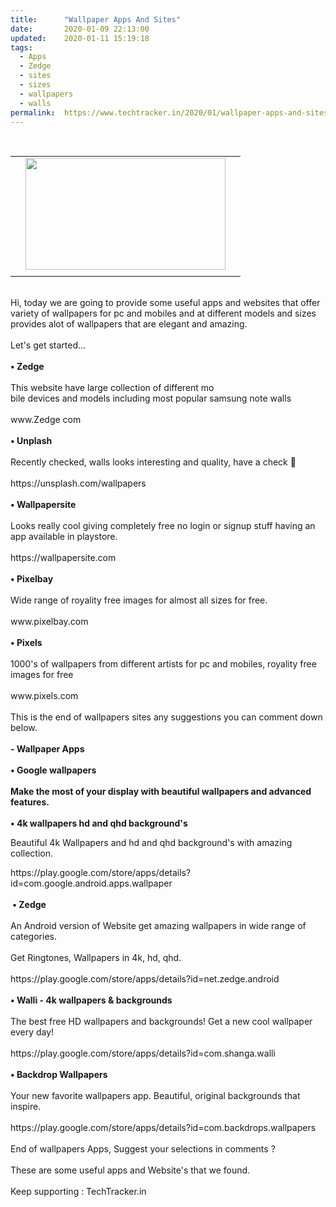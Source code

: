 ```yaml
---
title:		"Wallpaper Apps And Sites"
date:		2020-01-09 22:13:00
updated:	2020-01-11 15:19:18
tags: 
  - Apps
  - Zedge
  - sites
  - sizes
  - wallpapers
  - walls	
permalink:	https://www.techtracker.in/2020/01/wallpaper-apps-and-sites.html
---
```


<div><div class="separator" style="clear: both; text-align: center;"><div class="separator" style="clear: both; text-align: center;"><div class="separator" style="clear: both; text-align: center;"><div class="separator" style="clear: both; text-align: center;"><br><div class="separator" style="clear: both; text-align: center;"><table cellpadding="0" cellspacing="0" class="tr-caption-container"><tbody><tr><td style="text-align: center;"><a href="https://lh3.googleusercontent.com/-hOVcwy_cFbc/XhleJimo-cI/AAAAAAAAAtg/hY79zVptPv4ip5MhMoDb5DJPGoHbSsXMwCLcBGAsYHQ/s1600/20191231_134255-41-01-07.jpeg" imageanchor="1" style="margin-left: 1em; margin-right: 1em;"><img src="https://lh3.googleusercontent.com/-hOVcwy_cFbc/XhleJimo-cI/AAAAAAAAAtg/hY79zVptPv4ip5MhMoDb5DJPGoHbSsXMwCLcBGAsYHQ/s1600/20191231_134255-41-01-07.jpeg" border="0" data-original-width="1280" data-original-height="720" width="320" height="179" class=" " title="" alt=""></a></td></tr><tr><td class="tr-caption" style="text-align: center;"></td></tr></tbody></table></div><br></div></div></div></div></div>Hi, today we are going to provide some useful apps and websites that offer variety of wallpapers for pc and mobiles and at different models and sizes provides alot of wallpapers that are elegant and amazing.<div><br></div><div>Let's get started...</div><div><br></div><div><b>• Zedge</b></div><div><br></div><div>This website have large collection of different mo</div><div>bile devices and models including most popular samsung note walls</div><div><br></div><div>www.Zedge com</div><div><br></div><div><b>• Unplash</b>&nbsp;</div><div><br></div><div>Recently checked, walls looks interesting and quality, have a check 🍭</div><div><br></div><div>https://unsplash.com/wallpapers<br></div><div><br></div><div><b>• Wallpapersite</b></div><div><br></div><div>Looks really cool giving completely free no login or signup stuff having an app available in playstore.</div><div><br></div><div>https://wallpapersite.com<br></div><div><br></div><div><b>• Pixelbay</b></div><div><b><br></b></div><div>Wide range of royality free images for almost all sizes for free.</div><div><br></div><div>www.pixelbay.com</div><div><br></div><div><b>• Pixels</b></div><div><b><br></b></div><div>1000's of wallpapers from different artists for pc and mobiles, royality free images for free</div><div><br></div><div>www.pixels.com</div><div><br></div><div>This is the end of wallpapers sites any suggestions you can comment down below.</div><div><br></div><div><b>- Wallpaper Apps&nbsp;</b></div><div><br></div><div><b>• Google wallpapers</b></div><div><b><br></b></div><div><b>Make the most of your display with beautiful wallpapers and advanced features.</b><br></div><div><b><br></b></div><div><b>• 4k wallpapers hd and qhd background's</b></div><div><p dir="ltr">Beautiful 4k Wallpapers and hd and qhd background's with amazing collection.</p></div><div>https://play.google.com/store/apps/details?id=com.google.android.apps.wallpaper<br></div><div><b><br></b></div><div><b>&nbsp;• Zedge</b></div><div><b><br></b></div><div>An Android version of Website get amazing wallpapers in wide range of categories.</div><div><br></div><div>Get Ringtones, Wallpapers in 4k, hd, qhd.</div><div><b><br></b></div><div>https://play.google.com/store/apps/details?id=net.zedge.android<br></div><div><b><br></b></div><div><b>• Walli - 4k wallpapers &amp; backgrounds</b></div><div><b><br></b></div><div>The best free HD wallpapers and backgrounds! Get a new cool wallpaper every day!<br></div><div><br></div><div>https://play.google.com/store/apps/details?id=com.shanga.walli<br></div><div><br></div><div><b>• Backdrop Wallpapers</b></div><div><b><br></b></div><div>Your new favorite wallpapers app. Beautiful, original backgrounds that inspire.<br></div><div><b><br></b></div><div>https://play.google.com/store/apps/details?id=com.backdrops.wallpapers<br></div><div><br></div><div>End of wallpapers Apps, Suggest your selections in comments ?</div><div><br></div><div>These are some useful apps and Website's that we found.</div><div><br></div><div>Keep supporting : TechTracker.in</div>
<!-- no comments on this post -->